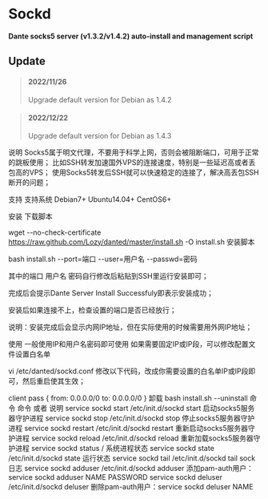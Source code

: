 # Sockd
**Dante socks5 server (v1.3.2/v1.4.2) auto-install and management script**


## Update

> #### 2022/11/26
> Upgrade default version for Debian as 1.4.2

> #### 2022/12/22
> Upgrade default version for Debian as 1.4.3

说明
Socks5属于明文代理，不要用于科学上网，否则会被阻断端口，可用于正常的跳板使用；
比如SSH转发加速国外VPS的连接速度，特别是一些延迟高或者丢包高的VPS；
使用Socks5转发后SSH就可以快速稳定的连接了，解决高丢包SSH断开的问题；

支持
支持系统
Debian7+ Ubuntu14.04+ CentOS6+

安装
下载脚本

wget --no-check-certificate https://raw.github.com/Lozy/danted/master/install.sh -O install.sh
安装脚本

bash install.sh  --port=端口 --user=用户名 --passwd=密码

其中的端口 用户名 密码自行修改后粘贴到SSH里运行安装即可；

完成后会提示Dante Server Install Successfuly即表示安装成功；

安装后如果连接不上，检查设置的端口是否已经放行；

说明：安装完成后会显示内网IP地址，但在实际使用的时候需要用外网IP地址；

使用
一般使用IP和用户名密码即可使用
如果需要固定IP或IP段，可以修改配置文件设置白名单

vi /etc/danted/sockd.conf
修改以下代码，改成你需要设置的白名单IP或IP段即可，然后重启使其生效；

client pass {
        from: 0.0.0.0/0  to: 0.0.0.0/0
}
卸载
bash install.sh --uninstall
命令
命令	或者	说明
service sockd start	/etc/init.d/sockd start	启动socks5服务器守护进程
service sockd stop	/etc/init.d/sockd stop	停止socks5服务器守护进程
service sockd restart	/etc/init.d/sockd restart	重新启动socks5服务器守护进程
service sockd reload	/etc/init.d/sockd reload	重新加载socks5服务器守护进程
service sockd status	/	系统进程状态
service sockd state	/etc/init.d/sockd state	运行状态
service sockd tail	/etc/init.d/sockd tail	sock 日志
service sockd adduser	/etc/init.d/sockd adduser	添加pam-auth用户：service sockd adduser NAME PASSWORD
service sockd deluser	/etc/init.d/sockd deluser	删除pam-auth用户：service sockd deluser NAME
